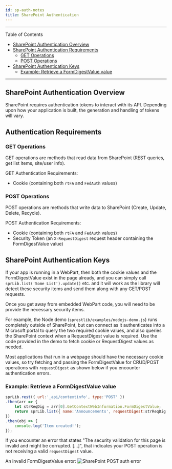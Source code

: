 ```yaml
---
id: sp-auth-notes
title: SharePoint Authentication
---
```

**************************************************************************************************
Table of Contents
- [SharePoint Authentication Overview](#sharepoint-authentication-overview)
- [SharePoint Authentication Requirements](#sharepoint-authentication-requirements)
  - [GET Operations](#get-operations)
  - [POST Operations](#post-operations)
- [SharePoint Authentication Keys](#sharepoint-authentication-keys)
  - [Example: Retrieve a FormDigestValue value](#example-retrieve-a-formdigestvalue-value)
**************************************************************************************************

## SharePoint Authentication Overview

SharePoint requires authentication tokens to interact with its API.  Depending upon how your application
is built, the generation and handling of tokens will vary.

## Authentication Requirements

### GET Operations
GET operations are methods that read data from SharePoint (REST queries, get list items, site/user info).

GET Authentication Requirements:
* Cookie (containing both `rtFA` and `FedAuth` values)

### POST Operations
POST operations are methods that write data to SharePoint (Create, Update, Delete, Recycle).

POST Authentication Requirements:
* Cookie (containing both `rtFA` and `FedAuth` values)
* Security Token (an `X-RequestDigest` request header containing the FormDigestValue value)

## SharePoint Authentication Keys
If your app is running in a WebPart, then both the cookie values and the FormDigestValue exist in the page already,
and you can simply call `sprLib.list('Some List').update()` etc. and it will work as the library will detect these
security items and send them along with any GET/POST requests.

Once you get away from embedded WebPart code, you will need to be provide the necessary security items.

For example, the Node demo (`sprestlib/examples/nodejs-demo.js`) runs completely outside of SharePoint, but can
connect as it authenticates into a Microsoft portal to query the two required cookie values, and also queries the SharePoint context
when a RequestDigest value is required.  Use the code provided in the demo to fetch cookie or RequestDigest values as needed.

Most applications that run in a webpage should have the necessary cookie values, so try fetching and passing
the FormDigestValue for CRUD/POST operations with `requestDigest` as shown below if you encounter authentication errors.

### Example: Retrieve a FormDigestValue value
```javascript
sprLib.rest({ url:'_api/contextinfo', type:'POST' })
.then(arr => {
    let strReqDig = arr[0].GetContextWebInformation.FormDigestValue;
    return sprLib.list({ name:'Announcements', requestDigest:strReqDig }).create({ "Title":"New Item" });
})
.then(obj => {
    console.log('Item created!');
});
```

If you encounter an error that states "The security validation for this page is invalid and might be corrupted. [...]", that
indicates your POST operation is not receiving a valid `requestDigest` value.

An invalid FormDigestValue error:
![SharePoint POST auth error](/SpRestLib/docs/assets/auth-error-security-validation-invalid.png)
